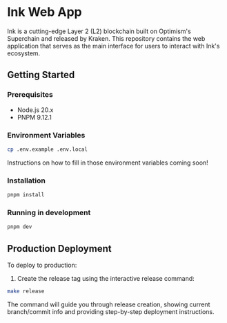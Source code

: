 # Ink Web App

Ink is a cutting-edge Layer 2 (L2) blockchain built on Optimism's Superchain and released by Kraken. This repository contains the web application that serves as the main interface for users to interact with Ink's ecosystem.

## Getting Started

### Prerequisites

- Node.js 20.x
- PNPM 9.12.1

### Environment Variables

```sh
cp .env.example .env.local
```

Instructions on how to fill in those environment variables coming soon!

### Installation

```sh
pnpm install
```

### Running in development

```sh
pnpm dev
```

## Production Deployment

To deploy to production:

1. Create the release tag using the interactive release command:

```bash
make release
```

The command will guide you through release creation, showing current branch/commit info and providing step-by-step deployment instructions.
